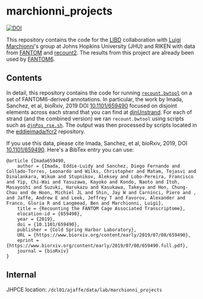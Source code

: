 # marchionni_projects
[![DOI](https://zenodo.org/badge/82967875.svg)](https://zenodo.org/badge/latestdoi/82967875)

This repository contains the code for the [LIBD](https://www.libd.org/) collaboration with [Luigi Marchionni](http://luigimarchionni.org/)'s group at Johns Hopkins University (JHU) and RIKEN with data from [FANTOM](http://fantom.gsc.riken.jp/) and [recount2](https://doi.org/10.1038/nbt.3838). The results from this project are already been used by [FANTOM6](http://fantom.gsc.riken.jp/6/).


## Contents

In detail, this repository contains the code for running [`recount.bwtool`](https://github.com/LieberInstitute/recount.bwtool) on a set of FANTOM6-derived annotations. In particular, the work by Imada, Sanchez, et al, bioRxiv, 2019 DOI [10.1101/659490](https://doi.org/10.1101/659490) focused on disjoint elements across each strand that you can find at [djnUnstrand](/djnUnstrand). For each of strand (and the combined version) we ran `recount.bwtool` using scripts such as [`djnPos_rse.sh`](https://github.com/LieberInstitute/marchionni_projects/blob/master/djnUnstrand/DjnPos/djnPos_rse.sh). The output was then processed by scripts located in the [eddieimada/fcr2](https://github.com/eddieimada/fcr2) repository.


If you use this data, please cite Imada, Sanchez, et al, bioRxiv, 2019,  DOI [10.1101/659490](https://doi.org/10.1101/659490). Here's a BibTex entry you can use:

```
@article {Imada659490,
	author = {Imada, Eddie-Luidy and Sanchez, Diego Fernando and Collado-Torres, Leonardo and Wilks, Christopher and Matam, Tejasvi and Dinalankara, Wikum and Stupnikov, Aleksey and Lobo-Pereira, Francisco and Yip, Chi-Wai and Yasuzawa, Kayoko and Kondo, Naoto and Itoh, Masayoshi and Suzuki, Harukazu and Kasukawa, Takeya and Hon, Chung-Chau and de Hoon, Michiel JL and Shin, Jay W and Carninci, Piero and , and Jaffe, Andrew E and Leek, Jeffrey T and Favorov, Alexander and Franco, Gloria R and Langmead, Ben and Marchionni, Luigi},
	title = {Recounting the FANTOM Cage Associated Transcriptome},
	elocation-id = {659490},
	year = {2019},
	doi = {10.1101/659490},
	publisher = {Cold Spring Harbor Laboratory},
	URL = {https://www.biorxiv.org/content/early/2019/07/08/659490},
	eprint = {https://www.biorxiv.org/content/early/2019/07/08/659490.full.pdf},
	journal = {bioRxiv}
}
```

## Internal

JHPCE location: `/dcl01/ajaffe/data/lab/marchionni_projects`
